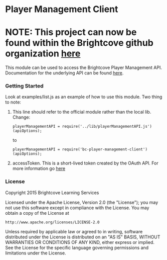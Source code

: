 Player Management Client
========================

# NOTE: This project can now be found within the Brightcove github organization [here](https://github.com/brightcove/player-management-client)

This module can be used to access the Brightcove Player Management API.  Documentation for the 
underlying API can be found [here](https://support.brightcove.com/player-management-api).


### Getting Started

Look at examples/list.js as an example of how to use this module.  Two thing to note:

  1. This line should refer to the official module rather than the local lib.  Change:
    
    
     ```
     playerManagementAPI = require('../lib/playerManagementAPI.js')(apiOptions);
     ```
     
     to 
     
     ```
     playerManagementAPI = require('bc-player-management-client')(apiOptions);
     ```
  2. accessToken.  This is a short-lived token created by the OAuth API.  For more information go 
     [here](http://docs.brightcove.com/en/video-cloud/oauth-api/index.html)
     
### License

Copyright 2015 Brightcove Learning Services

Licensed under the Apache License, Version 2.0 (the "License"); you may not use this software except in compliance with the License. You may obtain a copy of the License at

	http://www.apache.org/licenses/LICENSE-2.0

Unless required by applicable law or agreed to in writing, software distributed under the License is distributed on an "AS IS" BASIS, WITHOUT WARRANTIES OR CONDITIONS OF ANY KIND, either express or implied. See the License for the specific language governing permissions and limitations under the License.
